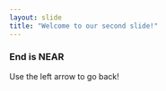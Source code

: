 ```yaml
---
layout: slide
title: "Welcome to our second slide!"
---
```

### End is NEAR
Use the left arrow to go back!
